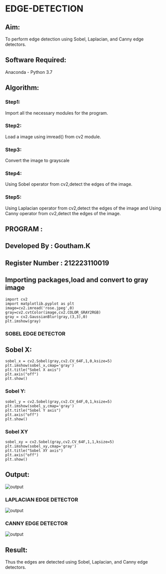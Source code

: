 # EDGE-DETECTION
## Aim:
To perform edge detection using Sobel, Laplacian, and Canny edge detectors.

## Software Required:
Anaconda - Python 3.7

## Algorithm:
### Step1:
Import all the necessary modules for the program.

### Step2:
Load a image using imread() from cv2 module.

### Step3:
Convert the image to grayscale

### Step4:
Using Sobel operator from cv2,detect the edges of the image.

### Step5:

Using Laplacian operator from cv2,detect the edges of the image and Using Canny operator from cv2,detect the edges of the image.

## PROGRAM :
## Developed By : Goutham.K
## Register Number : 212223110019
## Importing packages,load and convert to gray image

```
import cv2
import matplotlib.pyplot as plt
image=cv2.imread('rose.jpeg',0)
gray=cv2.cvtColor(image,cv2.COLOR_GRAY2RGB)
gray = cv2.GaussianBlur(gray,(3,3),0)
plt.imshow(gray)
```
### SOBEL EDGE DETECTOR
## Sobel X:
```
sobel_x = cv2.Sobel(gray,cv2.CV_64F,1,0,ksize=5)
plt.imshow(sobel_x,cmap='gray')
plt.title("Sobel X axis")
plt.axis("off")
plt.show()
```
### Sobel Y:
```
sobel_y = cv2.Sobel(gray,cv2.CV_64F,0,1,ksize=5)
plt.imshow(sobel_y,cmap='gray')
plt.title("Sobel Y axis")
plt.axis("off")
plt.show()
```
### Sobel XY
```
sobel_xy = cv2.Sobel(gray,cv2.CV_64F,1,1,ksize=5)
plt.imshow(sobel_xy,cmap='gray')
plt.title("Sobel XY axis")
plt.axis("off")
plt.show()
```


## Output:


![output](./sobel.png)

### LAPLACIAN EDGE DETECTOR
![output](./laplacian.png)


### CANNY EDGE DETECTOR
![output](./canny.png)

## Result:
Thus the edges are detected using Sobel, Laplacian, and Canny edge detectors.
